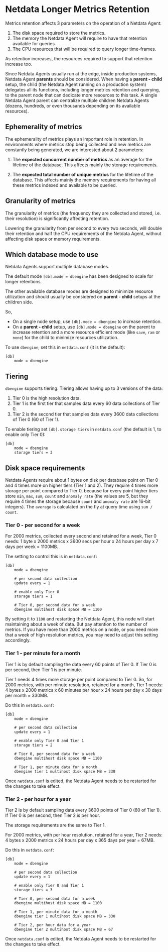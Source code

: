<!--
title: "Netdata Longer Metrics Retention"
description: ""
custom_edit_url: https://github.com/netdata/netdata/edit/master/docs/guides/longer-metrics-storage.md
-->

# Netdata Longer Metrics Retention

Metrics retention affects 3 parameters on the operation of a Netdata Agent:

1. The disk space required to store the metrics.
2. The memory the Netdata Agent will require to have that retention available for queries.
3. The CPU resources that will be required to query longer time-frames.

As retention increases, the resources required to support that retention increase too.

Since Netdata Agents usually run at the edge, inside production systems, Netdata Agent **parents** should be considered. When having a **parent - child** setup, the child (the Netdata Agent running on a production system) delegates all its functions, including longer metrics retention and querying, to the parent node that can dedicate more resources to this task. A single Netdata Agent parent can centralize multiple children Netdata Agents (dozens, hundreds, or even thousands depending on its available resources). 


## Ephemerality of metrics

The ephemerality of metrics plays an important role in retention. In environments where metrics stop being collected and new metrics are constantly being generated, we are interested about 2 parameters:

1. The **expected concurrent number of metrics** as an average for the lifetime of the database.
   This affects mainly the storage requirements.

2. The **expected total number of unique metrics** for the lifetime of the database.
   This affects mainly the memory requirements for having all these metrics indexed and available to be queried.

## Granularity of metrics

The granularity of metrics (the frequency they are collected and stored, i.e. their resolution) is significantly affecting retention.

Lowering the granularity from per second to every two seconds, will double their retention and half the CPU requirements of the Netdata Agent, without affecting disk space or memory requirements.

## Which database mode to use

Netdata Agents support multiple database modes.

The default mode `[db].mode = dbengine` has been designed to scale for longer retentions.

The other available database modes are designed to minimize resource utilization and should usually be considered on **parent - child** setups at the children side.

So,

* On a single node setup, use `[db].mode = dbengine` to increase retention.
* On a **parent - child** setup, use `[db].mode = dbengine` on the parent to increase retention and a more resource efficient mode (like `save`, `ram` or `none`) for the child to minimize resources utilization.

To use `dbengine`, set this in `netdata.conf` (it is the default):

```
[db]
    mode = dbengine
```

## Tiering

`dbengine` supports tiering. Tiering allows having up to 3 versions of the data:

1. Tier 0 is the high resolution data.
2. Tier 1 is the first tier that samples data every 60 data collections of Tier 0.
3. Tier 2 is the second tier that samples data every 3600 data collections of Tier 0 (60 of Tier 1).

To enable tiering set `[db].storage tiers` in `netdata.conf` (the default is 1, to enable only Tier 0):

```
[db]
    mode = dbengine
    storage tiers = 3
```

## Disk space requirements

Netdata Agents require about 1 bytes on disk per database point on Tier 0 and 4 times more on higher tiers (Tier 1 and 2). They require 4 times more storage per point compared to Tier 0, because for every point higher tiers store `min`, `max`, `sum`, `count` and `anomaly rate` (the values are 5, but they require 4 times the storage because `count` and `anomaly rate` are 16-bit integers). The `average` is calculated on the fly at query time using `sum / count`.

### Tier 0 - per second for a week

For 2000 metrics, collected every second and retained for a week, Tier 0 needs: 1 byte x 2000 metrics x 3600 secs per hour x 24 hours per day x 7 days per week = 1100MB.

The setting to control this is in `netdata.conf`:

```
[db]
    mode = dbengine
    
    # per second data collection
    update every = 1
    
    # enable only Tier 0
    storage tiers = 1
    
    # Tier 0, per second data for a week
    dbengine multihost disk space MB = 1100
```

By setting it to `1100` and restarting the Netdata Agent, this node will start maintaining about a week of data. But pay attention to the number of metrics. If you have more than 2000 metrics on a node, or you need more that a week of high resolution metrics, you may need to adjust this setting accordingly.

### Tier 1 - per minute for a month

Tier 1 is by default sampling the data every 60 points of Tier 0. If Tier 0 is per second, then Tier 1 is per minute.

Tier 1 needs 4 times more storage per point compared to Tier 0. So, for 2000 metrics, with per minute resolution, retained for a month, Tier 1 needs: 4 bytes x 2000 metrics x 60 minutes per hour x 24 hours per day x 30 days per month = 330MB.

Do this in `netdata.conf`:

```
[db]
    mode = dbengine
    
    # per second data collection
    update every = 1
    
    # enable only Tier 0 and Tier 1
    storage tiers = 2
    
    # Tier 0, per second data for a week
    dbengine multihost disk space MB = 1100
    
    # Tier 1, per minute data for a month
    dbengine tier 1 multihost disk space MB = 330
```

Once `netdata.conf` is edited, the Netdata Agent needs to be restarted for the changes to take effect.

### Tier 2 - per hour for a year

Tier 2 is by default sampling data every 3600 points of Tier 0 (60 of Tier 1). If Tier 0 is per second, then Tier 2 is per hour.

The storage requirements are the same to Tier 1.

For 2000 metrics, with per hour resolution, retained for a year, Tier 2 needs: 4 bytes x 2000 metrics x 24 hours per day x 365 days per year = 67MB.

Do this in `netdata.conf`:

```
[db]
    mode = dbengine
    
    # per second data collection
    update every = 1
    
    # enable only Tier 0 and Tier 1
    storage tiers = 3
    
    # Tier 0, per second data for a week
    dbengine multihost disk space MB = 1100
    
    # Tier 1, per minute data for a month
    dbengine tier 1 multihost disk space MB = 330

    # Tier 2, per hour data for a year
    dbengine tier 2 multihost disk space MB = 67
```

Once `netdata.conf` is edited, the Netdata Agent needs to be restarted for the changes to take effect.



